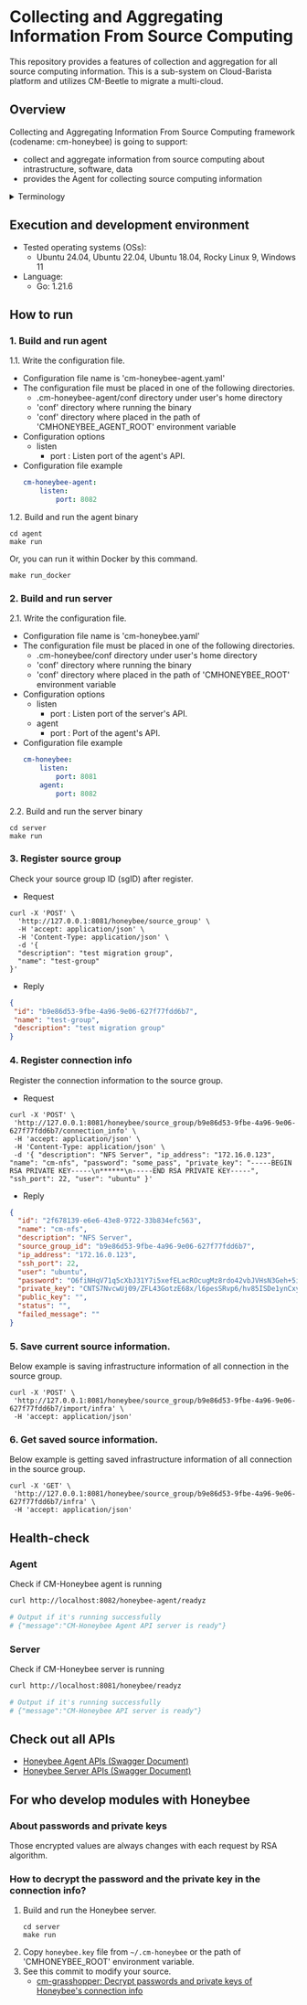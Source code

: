 # Collecting and Aggregating Information From Source Computing
This repository provides a features of collection and aggregation for all source computing information. This is a sub-system on Cloud-Barista platform and utilizes CM-Beetle to migrate a multi-cloud.

## Overview

Collecting and Aggregating Information From Source Computing framework (codename: cm-honeybee) is going to support:

* collect and aggregate information from source computing about intrastructure, software, data
* provides the Agent for collecting source computing information

<details>
    <summary>Terminology</summary>

* Source Computing  
  The source computing, serving as the target for configuration and information collection, for the migration to multi-cloud
* Target Computing  
  The target computing is migration target as multi-cloud

</details>

## Execution and development environment
* Tested operating systems (OSs):
  * Ubuntu 24.04, Ubuntu 22.04, Ubuntu 18.04, Rocky Linux 9, Windows 11
* Language:
  * Go: 1.21.6

## How to run

### 1. Build and run agent

1.1. Write the configuration file.
  - Configuration file name is 'cm-honeybee-agent.yaml'
  - The configuration file must be placed in one of the following directories.
    - .cm-honeybee-agent/conf directory under user's home directory
    - 'conf' directory where running the binary
    - 'conf' directory where placed in the path of 'CMHONEYBEE_AGENT_ROOT' environment variable
  - Configuration options
    - listen
      - port : Listen port of the agent's API.
  - Configuration file example
    ```yaml
    cm-honeybee-agent:
        listen:
            port: 8082
    ```

1.2. Build and run the agent binary
```shell
cd agent
make run
```

Or, you can run it within Docker by this command.
 ```shell
 make run_docker
 ```

### 2. Build and run server

2.1. Write the configuration file.
- Configuration file name is 'cm-honeybee.yaml'
- The configuration file must be placed in one of the following directories.
    - .cm-honeybee/conf directory under user's home directory
    - 'conf' directory where running the binary
    - 'conf' directory where placed in the path of 'CMHONEYBEE_ROOT' environment variable
- Configuration options
    - listen
        - port : Listen port of the server's API.
    - agent
        - port : Port of the agent's API.
- Configuration file example
  ```yaml
  cm-honeybee:
      listen:
          port: 8081
      agent:
          port: 8082
  ```

2.2. Build and run the server binary
```shell
cd server
make run
```

### 3. Register source group
Check your source group ID (sgID) after register.
- Request
```shell
curl -X 'POST' \
  'http://127.0.0.1:8081/honeybee/source_group' \
  -H 'accept: application/json' \
  -H 'Content-Type: application/json' \
  -d '{
  "description": "test migration group",
  "name": "test-group"
}'
```
- Reply
```json
{
 "id": "b9e86d53-9fbe-4a96-9e06-627f77fdd6b7",
 "name": "test-group",
 "description": "test migration group"
}
```
### 4. Register connection info
Register the connection information to the source group.
- Request
```shell
curl -X 'POST' \
 'http://127.0.0.1:8081/honeybee/source_group/b9e86d53-9fbe-4a96-9e06-627f77fdd6b7/connection_info' \
 -H 'accept: application/json' \
 -H 'Content-Type: application/json' \
 -d '{ "description": "NFS Server", "ip_address": "172.16.0.123", "name": "cm-nfs", "password": "some_pass", "private_key": "-----BEGIN RSA PRIVATE KEY-----\n******\n-----END RSA PRIVATE KEY-----", "ssh_port": 22, "user": "ubuntu" }'
```
- Reply
```json
{
  "id": "2f678139-e6e6-43e8-9722-33b834efc563",
  "name": "cm-nfs",
  "description": "NFS Server",
  "source_group_id": "b9e86d53-9fbe-4a96-9e06-627f77fdd6b7",
  "ip_address": "172.16.0.123",
  "ssh_port": 22,
  "user": "ubuntu",
  "password": "O6fiNHqV71q5cXbJ31Y7i5xefELacROcugMz8rdo42vbJVHsN3Geh+5iqQqYJlT+gFGY2DoH8EgftrI3jWFbofUIhEe0gJWQakIO+1T3mVNb458ZFg9agoqZucAf2JJlCQFw5Wddswd88KegFcE3nqTXalQX1rspV2v2M/rJ/d7DHVh7Ej2sMxn+7ZKSdtnk3tSthJ5Z6zAcLlaequ210UZHcwGk58ByP6A+2Ga08pxoqd++z+OTkXCWCLMRpd85LBo0VHc2qDLrWhkxZDv4OBqTeT3RpgCTX9PDyjNXt7/4srSBOb7Al9DNx6ITCme+rcBRUSCmeulECCBr9CZFQ==",
  "private_key": "CNTS7NvcwUj09/ZFL43GotzE68x/l6pesSRvp6/hv85ISDe1ynCxy/V8SxRIvzji2jPjcg2AwLEViPCi5vSFT5LTFQneFAXwtgJj9MdLQB4LBJVl8Bq/8MOfUsM/zltV98BX/XErzQZHrKipYmjchl1u90/Kka2zt6Ko7MugZqmmvpSy9ILOlxMPRTDdmLreW2toaFeAIfIT6NbrsYhLq+Je2FRqeET9tsabDmooQiMFIAo+t7J3vbvYuRQeEjdj66hlGzxrde/sCV8aA7hLsupiXOoJKxLTLfiha2oGOWtF9ofvEoQulX1f8M98zMl+VXFpYgx2SSxgpWFx0iTfhA==",
  "public_key": "",
  "status": "",
  "failed_message": ""
}
```

### 5. Save current source information.
Below example is saving infrastructure information of all connection in the source group.
```shell
curl -X 'POST' \
 'http://127.0.0.1:8081/honeybee/source_group/b9e86d53-9fbe-4a96-9e06-627f77fdd6b7/import/infra' \
 -H 'accept: application/json'
```

### 6. Get saved source information.
Below example is getting saved infrastructure information of all connection in the source group.
```shell
curl -X 'GET' \
 'http://127.0.0.1:8081/honeybee/source_group/b9e86d53-9fbe-4a96-9e06-627f77fdd6b7/infra' \
 -H 'accept: application/json'
```

## Health-check

### Agent

Check if CM-Honeybee agent is running

```bash
curl http://localhost:8082/honeybee-agent/readyz

# Output if it's running successfully
# {"message":"CM-Honeybee Agent API server is ready"}
```

### Server

Check if CM-Honeybee server is running

```bash
curl http://localhost:8081/honeybee/readyz

# Output if it's running successfully
# {"message":"CM-Honeybee API server is ready"}
```

## Check out all APIs
* [Honeybee Agent APIs (Swagger Document)](https://cloud-barista.github.io/cb-tumblebug-api-web/?url=https://raw.githubusercontent.com/cloud-barista/cm-honeybee/main/agent/pkg/api/rest/docs/swagger.yaml)
* [Honeybee Server APIs (Swagger Document)](https://cloud-barista.github.io/cb-tumblebug-api-web/?url=https://raw.githubusercontent.com/cloud-barista/cm-honeybee/main/server/pkg/api/rest/docs/swagger.yaml)

## For who develop modules with Honeybee

### About passwords and private keys
Those encrypted values are always changes with each request by RSA algorithm.

### How to decrypt the password and the private key in the connection info?
  1. Build and run the Honeybee server.
     ```shell
     cd server
     make run
     ```
  2. Copy `honeybee.key` file from `~/.cm-honeybee` or the path of 'CMHONEYBEE_ROOT' environment variable.
  3. See this commit to modify your source.
     * [cm-grasshopper: Decrypt passwords and private keys of Honeybee's connection info](https://github.com/cloud-barista/cm-grasshopper/commit/4c1c2c2224570d87296e24accca4b37e6ec7a81b)